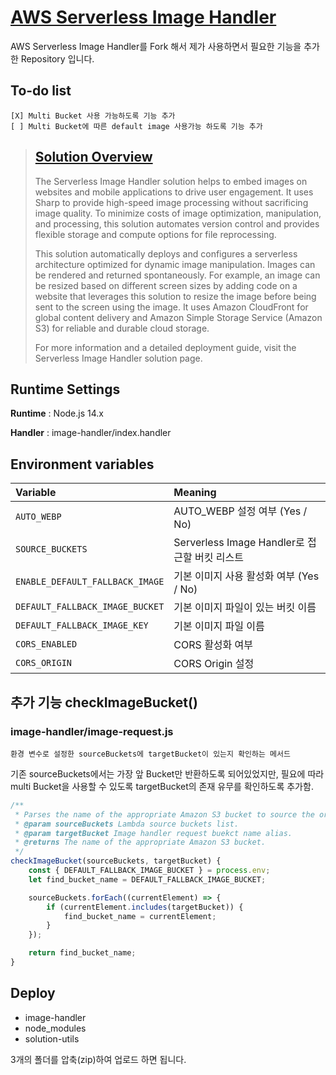 # [AWS Serverless Image Handler](https://github.com/aws-solutions/serverless-image-handler)

AWS Serverless Image Handler를 Fork 해서 제가 사용하면서 필요한 기능을 추가한 Repository 입니다.

## To-do list

    [X] Multi Bucket 사용 가능하도록 기능 추가
    [ ] Multi Bucket에 따른 default image 사용가능 하도록 기능 추가

> ## [Solution Overview](https://github.com/aws-solutions/serverless-image-handler#solution-overview)
>
> The Serverless Image Handler solution helps to embed images on websites and mobile applications to drive user engagement. It uses Sharp to provide high-speed image processing without sacrificing image quality. To minimize costs of image optimization, manipulation, and processing, this solution automates version control and provides flexible storage and compute options for file reprocessing.
>
> This solution automatically deploys and configures a serverless architecture optimized for dynamic image manipulation. Images can be rendered and returned spontaneously. For example, an image can be resized based on different screen sizes by adding code on a website that leverages this solution to resize the image before being sent to the screen using the image. It uses Amazon CloudFront for global content delivery and Amazon Simple Storage Service (Amazon S3) for reliable and durable cloud storage.
>
> For more information and a detailed deployment guide, visit the Serverless Image Handler solution page.

## Runtime Settings

**Runtime** : Node.js 14.x

**Handler** : image-handler/index.handler

## Environment variables

| Variable                        | Meaning                                       |
| :------------------------------ | :-------------------------------------------- |
| `AUTO_WEBP`                     | AUTO_WEBP 설정 여부 (Yes / No)                |
| `SOURCE_BUCKETS`                | Serverless Image Handler로 접근할 버킷 리스트 |
| `ENABLE_DEFAULT_FALLBACK_IMAGE` | 기본 이미지 사용 활성화 여부 (Yes / No)       |
| `DEFAULT_FALLBACK_IMAGE_BUCKET` | 기본 이미지 파일이 있는 버킷 이름             |
| `DEFAULT_FALLBACK_IMAGE_KEY`    | 기본 이미지 파일 이름                         |
| `CORS_ENABLED`                  | CORS 활성화 여부                              |
| `CORS_ORIGIN`                   | CORS Origin 설정                              |

## 추가 기능 checkImageBucket()

### image-handler/image-request.js

    환경 변수로 설정한 sourceBuckets에 targetBucket이 있는지 확인하는 메서드

기존 sourceBuckets에서는 가장 앞 Bucket만 반환하도록 되어있었지만,
필요에 따라 multi Bucket을 사용할 수 있도록 targetBucket의 존재 유무를 확인하도록 추가함.

```javascript
/**
 * Parses the name of the appropriate Amazon S3 bucket to source the original image from.
 * @param sourceBuckets Lambda source buckets list.
 * @param targetBucket Image handler request buekct name alias.
 * @returns The name of the appropriate Amazon S3 bucket.
 */
checkImageBucket(sourceBuckets, targetBucket) {
    const { DEFAULT_FALLBACK_IMAGE_BUCKET } = process.env;
    let find_bucket_name = DEFAULT_FALLBACK_IMAGE_BUCKET;

    sourceBuckets.forEach((currentElement) => {
        if (currentElement.includes(targetBucket)) {
            find_bucket_name = currentElement;
        }
    });

    return find_bucket_name;
}
```

## Deploy

- image-handler
- node_modules
- solution-utils

3개의 폴더를 압축(zip)하여 업로드 하면 됩니다.
